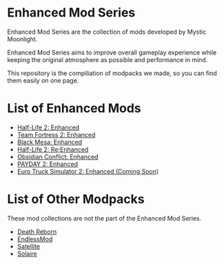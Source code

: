 # Enhanced Mod Series
Enhanced Mod Series are the collection of mods developed by Mystic Moonlight.

Enhanced Mod Series aims to improve overall gameplay experience while keeping the original atmosphere as possible and performance in mind.

This repository is the compiliation of modpacks we made, so you can find them easily on one page.

# List of Enhanced Mods
- [Half-Life 2: Enhanced](https://github.com/MysticMoonlight/EnhancedMod/blob/main/hl2e/README.md)
- [Team Fortress 2: Enhanced](https://github.com/MysticMoonlight/EnhancedMod/blob/main/tf2e/README.md)
- [Black Mesa: Enhanced](https://steamcommunity.com/sharedfiles/filedetails/?id=2603092378)
- [Half-Life 2: Re;Enhanced](https://github.com/MysticMoonlight/EnhancedMod/blob/main/hl2re/README.md)
- [Obsidian Conflict: Enhanced](https://github.com/MysticMoonlight/EnhancedMod/blob/main/oce/README.md)
- [PAYDAY 2: Enhanced](https://github.com/MysticMoonlight/EnhancedMod/blob/main/p2e/README.md)
- [Euro Truck Simulator 2: Enhanced (Coming Soon)](https://steamcommunity.com/sharedfiles/filedetails/?id=2539528962)

# List of Other Modpacks
These mod collections are not the part of the Enhanced Mod Series.

- [Death Reborn](https://steamcommunity.com/sharedfiles/filedetails/?id=2319991144)
- [EndlessMod](https://github.com/MysticMoonlight/EndlessMod)
- [Satellite](https://github.com/MysticMoonlight/Satellite)
- [Solaire](https://github.com/MysticMoonlight/Solaire)
